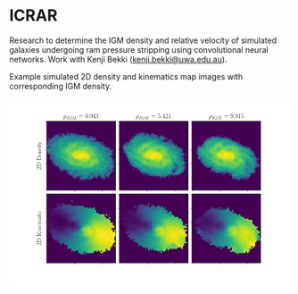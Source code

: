 # ICRAR

Research to determine the IGM density and relative velocity of simulated galaxies undergoing ram pressure stripping using convolutional neural networks. Work with Kenji Bekki (kenji.bekki@uwa.edu.au).

Example simulated 2D density and kinematics map images with corresponding IGM density. 

![galaxy sample image](analysis/sample_galaxies.png)